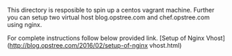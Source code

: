 This directory is resposible to spin up a centos vagrant machine. Further you can setup two virtual host blog.opstree.com and chef.opstree.com using nginx.

For complete instructions follow below provided link.
[Setup of Nginx Vhost] (http://blog.opstree.com/2016/02/setup-of-nginx vhost.html)
